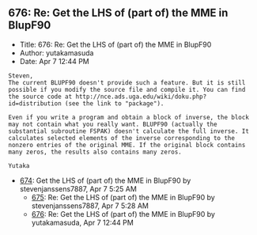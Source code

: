 ## 676: Re: Get the LHS of (part of) the MME in BlupF90

- Title: 676: Re: Get the LHS of (part of) the MME in BlupF90
- Author: yutakamasuda
- Date: Apr 7 12:44 PM

```
Steven,
The current BLUPF90 doesn't provide such a feature. But it is still possible if you modify the source file and compile it. You can find the source code at http://nce.ads.uga.edu/wiki/doku.php?id=distribution (see the link to "package").

Even if you write a program and obtain a block of inverse, the block may not contain what you really want. BLUPF90 (actually the substantial subroutine FSPAK) doesn't calculate the full inverse. It calculates selected elements of the inverse corresponding to the nonzero entries of the original MME. If the original block contains many zeros, the results also contains many zeros.

Yutaka
```

- [674](0674.md): Get the LHS of (part of) the MME in BlupF90 by stevenjanssens7887, Apr 7 5:25 AM
    - [675](0675.md): Re: Get the LHS of (part of) the MME in BlupF90 by stevenjanssens7887, Apr 7 5:28 AM
    - [676](0676.md): Re: Get the LHS of (part of) the MME in BlupF90 by yutakamasuda, Apr 7 12:44 PM

